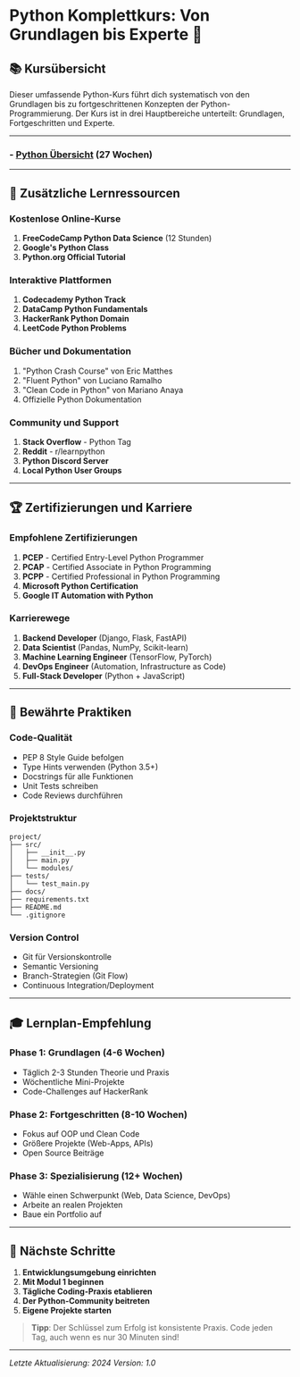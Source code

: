 # Python Komplettkurs: Von Grundlagen bis Experte 🐍

## 📚 Kursübersicht

Dieser umfassende Python-Kurs führt dich systematisch von den Grundlagen bis zu fortgeschrittenen Konzepten der Python-Programmierung. Der Kurs ist in drei Hauptbereiche unterteilt: Grundlagen, Fortgeschritten und Experte.

---
### - [Python Übersicht](../python/python_overview.md)  (27 Wochen)
---

## 📖 Zusätzliche Lernressourcen

### Kostenlose Online-Kurse
1. **FreeCodeCamp Python Data Science** (12 Stunden)
2. **Google's Python Class**
3. **Python.org Official Tutorial**

### Interaktive Plattformen
1. **Codecademy Python Track**
2. **DataCamp Python Fundamentals**
3. **HackerRank Python Domain**
4. **LeetCode Python Problems**

### Bücher und Dokumentation
1. "Python Crash Course" von Eric Matthes
2. "Fluent Python" von Luciano Ramalho
3. "Clean Code in Python" von Mariano Anaya
4. Offizielle Python Dokumentation

### Community und Support
1. **Stack Overflow** - Python Tag
2. **Reddit** - r/learnpython
3. **Python Discord Server**
4. **Local Python User Groups**

---

## 🏆 Zertifizierungen und Karriere

### Empfohlene Zertifizierungen
1. **PCEP** - Certified Entry-Level Python Programmer
2. **PCAP** - Certified Associate in Python Programming
3. **PCPP** - Certified Professional in Python Programming
4. **Microsoft Python Certification**
5. **Google IT Automation with Python**

### Karrierewege
1. **Backend Developer** (Django, Flask, FastAPI)
2. **Data Scientist** (Pandas, NumPy, Scikit-learn)
3. **Machine Learning Engineer** (TensorFlow, PyTorch)
4. **DevOps Engineer** (Automation, Infrastructure as Code)
5. **Full-Stack Developer** (Python + JavaScript)

---

## 📝 Bewährte Praktiken

### Code-Qualität
- PEP 8 Style Guide befolgen
- Type Hints verwenden (Python 3.5+)
- Docstrings für alle Funktionen
- Unit Tests schreiben
- Code Reviews durchführen

### Projektstruktur
```
project/
├── src/
│   ├── __init__.py
│   ├── main.py
│   └── modules/
├── tests/
│   └── test_main.py
├── docs/
├── requirements.txt
├── README.md
└── .gitignore
```

### Version Control
- Git für Versionskontrolle
- Semantic Versioning
- Branch-Strategien (Git Flow)
- Continuous Integration/Deployment

---

## 🎓 Lernplan-Empfehlung

### Phase 1: Grundlagen (4-6 Wochen)
- Täglich 2-3 Stunden Theorie und Praxis
- Wöchentliche Mini-Projekte
- Code-Challenges auf HackerRank

### Phase 2: Fortgeschritten (8-10 Wochen)
- Fokus auf OOP und Clean Code
- Größere Projekte (Web-Apps, APIs)
- Open Source Beiträge

### Phase 3: Spezialisierung (12+ Wochen)
- Wähle einen Schwerpunkt (Web, Data Science, DevOps)
- Arbeite an realen Projekten
- Baue ein Portfolio auf

---

## 🚦 Nächste Schritte

1. **Entwicklungsumgebung einrichten**
2. **Mit Modul 1 beginnen**
3. **Tägliche Coding-Praxis etablieren**
4. **Der Python-Community beitreten**
5. **Eigene Projekte starten**

> **Tipp**: Der Schlüssel zum Erfolg ist konsistente Praxis. Code jeden Tag, auch wenn es nur 30 Minuten sind!

---

*Letzte Aktualisierung: 2024*
*Version: 1.0*